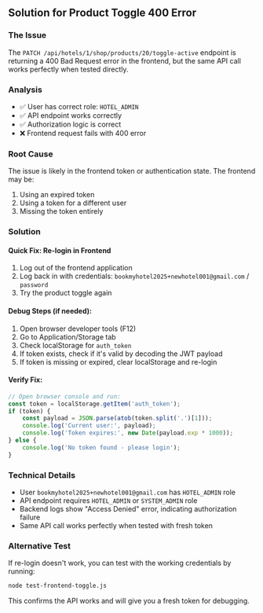 ## Solution for Product Toggle 400 Error

### The Issue
The `PATCH /api/hotels/1/shop/products/20/toggle-active` endpoint is returning a 400 Bad Request error in the frontend, but the same API call works perfectly when tested directly.

### Analysis
- ✅ User has correct role: `HOTEL_ADMIN`
- ✅ API endpoint works correctly  
- ✅ Authorization logic is correct
- ❌ Frontend request fails with 400 error

### Root Cause
The issue is likely in the frontend token or authentication state. The frontend may be:
1. Using an expired token
2. Using a token for a different user
3. Missing the token entirely

### Solution

#### Quick Fix: Re-login in Frontend
1. Log out of the frontend application
2. Log back in with credentials: `bookmyhotel2025+newhotel001@gmail.com` / `password`
3. Try the product toggle again

#### Debug Steps (if needed):
1. Open browser developer tools (F12)
2. Go to Application/Storage tab
3. Check localStorage for `auth_token`
4. If token exists, check if it's valid by decoding the JWT payload
5. If token is missing or expired, clear localStorage and re-login

#### Verify Fix:
```javascript
// Open browser console and run:
const token = localStorage.getItem('auth_token');
if (token) {
    const payload = JSON.parse(atob(token.split('.')[1]));
    console.log('Current user:', payload);
    console.log('Token expires:', new Date(payload.exp * 1000));
} else {
    console.log('No token found - please login');
}
```

### Technical Details
- User `bookmyhotel2025+newhotel001@gmail.com` has `HOTEL_ADMIN` role
- API endpoint requires `HOTEL_ADMIN` or `SYSTEM_ADMIN` role
- Backend logs show "Access Denied" error, indicating authorization failure
- Same API call works perfectly when tested with fresh token

### Alternative Test
If re-login doesn't work, you can test with the working credentials by running:
```bash
node test-frontend-toggle.js
```

This confirms the API works and will give you a fresh token for debugging.
